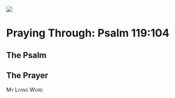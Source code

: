 <img class="intro-right" src="/images/art-paris-psalter.jpg">

<style>
  li {list-style-type: none;}
  p + ul {
    margin-top: -18px;
}
</style>

# Praying Through: Psalm 119:104

## The Psalm

## The Prayer

<div style="font-variant: small-caps;">
My Living Word
</div>
